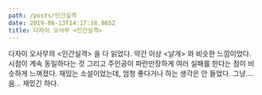 ```yaml
---
path: /posts/인간실격
date: 2019-06-13T14:17:18.865Z
title: 다자이 오사무 <인간실격>
---
```

다자이 오사무의 <인간실격> 을 다 읽었다. 약간 이상 <날개> 와 비슷한 느낌이었다. 시점이 계속 동일하다는 것 그리고 주인공이 파란만장하게 여러 실패를 한다는 점이 비슷하게 느껴졌다. 재밌는 소설이었는데, 엄청 좋다거나 하는 생각은 안 들었다. 그냥.... 음... 재밌긴 하다.
